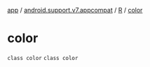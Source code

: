 [app](../../../index.md) / [android.support.v7.appcompat](../../index.md) / [R](../index.md) / [color](./index.md)

# color

`class color`
`class color`